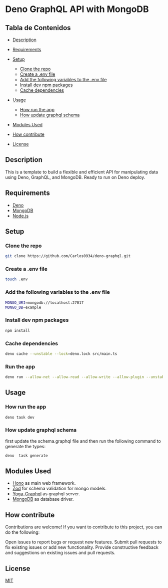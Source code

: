 ﻿# Deno GraphQL API with MongoDB

## Tabla de Contenidos

- [Description](#description)
- [Requirements](#requirements)
- [Setup](#setup)
  - [Clone the repo](#clone-the-repo)
  - [Create a .env file](#create-a-env-file)
  - [Add the following variables to the .env file](#add-the-following-variables-to-the-env-file)
  - [Install dev npm packages](#install-dev-npm-packages)
  - [Cache dependencies](#cache-dependencies)

- [Usage](#usage)
  - [How run the app](#how-run-the-app)
  - [How update graphql schema](#how-update-graphql-schema)

- [Modules Used](#modules-used)
- [How contribute](#how-contribute)
- [License](#license)

## Description

This is a template to build a flexible and efficient API for manipulating data
using Deno, GraphQL, and MongoDB. Ready to run on Deno deploy.

## Requirements

- [Deno](https://deno.land/)
- [MongoDB](https://www.mongodb.com/)
- [Node.js](https://nodejs.org/en/)

## Setup

### Clone the repo

```bash
git clone https://github.com/Carlos0934/deno-graphql.git
```

### Create a .env file

```bash
touch .env
```

### Add the following variables to the .env file

```bash
MONGO_URI=mongodb://localhost:27017
MONGO_DB=example
```

### Install dev npm packages

```bash
npm install
```

### Cache dependencies

```bash
deno cache --unstable --lock=deno.lock src/main.ts
```

### Run the app

```bash
deno run --allow-net --allow-read --allow-write --allow-plugin --unstable src/main.ts
```

## Usage

### How run the app

```bash
deno task dev
```

### How update graphql schema

first update the schema.graphql file and then run the following command to
generate the types:

```bash
deno  task generate
```

## Modules Used

- [Hono](https://github.com/honojs/hono) as main web framework.
- [Zod](https://github.com/colinhacks/zod) for schema validation for mongo
  models.
- [Yoga-Graphql](https://the-guild.dev/graphql/yoga-server/docs/integrations/integration-with-deno)
  as graphql server.
- [MongoDB](https://deno.land/x/mongo) as database driver.

## How contribute

Contributions are welcome! If you want to contribute to this project, you can do
the following:

Open issues to report bugs or request new features. Submit pull requests to fix
existing issues or add new functionality. Provide constructive feedback and
suggestions on existing issues and pull requests.

## License

[MIT](https://choosealicense.com/licenses/mit/)
